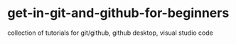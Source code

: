 # get-in-git-and-github-for-beginners
 collection of tutorials for git/github, github desktop, visual studio code
